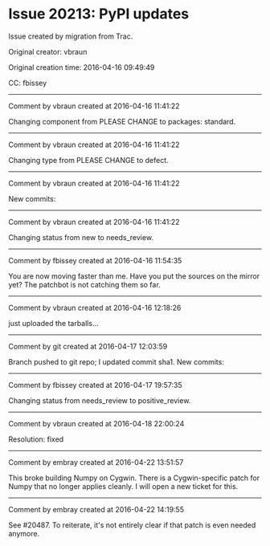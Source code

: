 # Issue 20213: PyPI updates

Issue created by migration from Trac.

Original creator: vbraun

Original creation time: 2016-04-16 09:49:49

CC:  fbissey




---

Comment by vbraun created at 2016-04-16 11:41:22

Changing component from PLEASE CHANGE to packages: standard.


---

Comment by vbraun created at 2016-04-16 11:41:22

Changing type from PLEASE CHANGE to defect.


---

Comment by vbraun created at 2016-04-16 11:41:22

New commits:


---

Comment by vbraun created at 2016-04-16 11:41:22

Changing status from new to needs_review.


---

Comment by fbissey created at 2016-04-16 11:54:35

You are now moving faster than me. Have you put the sources on the mirror yet? The patchbot is not catching them so far.


---

Comment by vbraun created at 2016-04-16 12:18:26

just uploaded the tarballs...


---

Comment by git created at 2016-04-17 12:03:59

Branch pushed to git repo; I updated commit sha1. New commits:


---

Comment by fbissey created at 2016-04-17 19:57:35

Changing status from needs_review to positive_review.


---

Comment by vbraun created at 2016-04-18 22:00:24

Resolution: fixed


---

Comment by embray created at 2016-04-22 13:51:57

This broke building Numpy on Cygwin.  There is a Cygwin-specific patch for Numpy that no longer applies cleanly. I will open a new ticket for this.


---

Comment by embray created at 2016-04-22 14:19:55

See #20487.  To reiterate, it's not entirely clear if that patch is even needed anymore.
